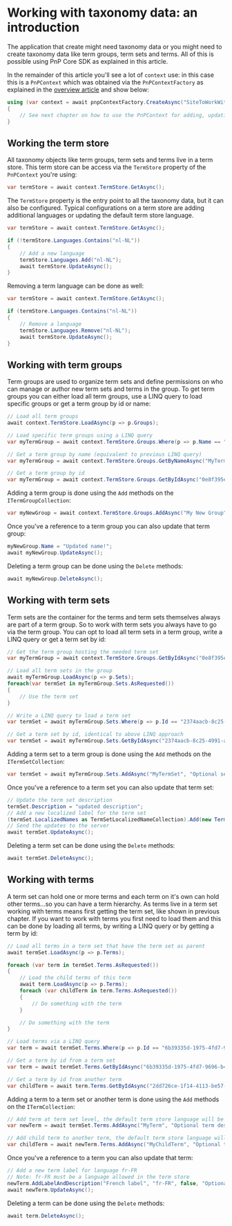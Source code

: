 # Working with taxonomy data: an introduction

The application that create might need taxonomy data or you might need to create taxonomy data like term groups, term sets and terms. All of this is possible using PnP Core SDK as explained in this article.

In the remainder of this article you'll see a lot of `context` use: in this case this is a `PnPContext` which was obtained via the `PnPContextFactory` as explained in the [overview article](readme.md) and show below:

```csharp
using (var context = await pnpContextFactory.CreateAsync("SiteToWorkWith"))
{
    // See next chapter on how to use the PnPContext for adding, updating and deleting data
}
```

## Working the term store

All taxonomy objects like term groups, term sets and terms live in a term store. This term store can be access via the `TermStore` property of the `PnPContext` you're using:

```csharp
var termStore = await context.TermStore.GetAsync();
```

The `TermStore` property is the entry point to all the taxonomy data, but it can also be configured. Typical configurations on a term store are adding additional languages or updating the default term store language.

```csharp
var termStore = await context.TermStore.GetAsync();

if (!termStore.Languages.Contains("nl-NL"))
{
    // Add a new language
    termStore.Languages.Add("nl-NL");
    await termStore.UpdateAsync();
}
```

Removing a term language can be done as well:

```csharp
var termStore = await context.TermStore.GetAsync();

if (termStore.Languages.Contains("nl-NL"))
{
    // Remove a language
    termStore.Languages.Remove("nl-NL");
    await termStore.UpdateAsync();
}
```

## Working with term groups

Term groups are used to organize term sets and define permissions on who can manage or author new term sets and terms in the group. To get term groups you can either load all term groups, use a LINQ query to load specific groups or get a term group by id or name:

```csharp
// Load all term groups
await context.TermStore.LoadAsync(p => p.Groups);

// Load specific term groups using a LINQ query
var myTermGroup = await context.TermStore.Groups.Where(p => p.Name == "MyTermSets").FirstOrDefaultAsync();

// Get a term group by name (equivalent to previous LINQ query)
var myTermGroup = await context.TermStore.Groups.GetByNameAsync("MyTermSets");

// Get a term group by id
var myTermGroup = await context.TermStore.Groups.GetByIdAsync("0e8f395e-ff58-4d45-9ff7-e331ab728beb");
```

Adding a term group is done using the `Add` methods on the `ITermGroupCollection`:

```csharp
var myNewGroup = await context.TermStore.Groups.AddAsync("My New Group", "Optional group description");
```

Once you've a reference to a term group you can also update that term group:

```csharp
myNewGroup.Name = "Updated name!";
await myNewGroup.UpdateAsync();
```

Deleting a term group can be done using the `Delete` methods:

```csharp
await myNewGroup.DeleteAsync();
```

## Working with term sets

Term sets are the container for the terms and term sets themselves always are part of a term group. So to work with term sets you always have to go via the term group. You can opt to load all term sets in a term group, write a LINQ query or get a term set by id:

```csharp
// Get the term group hosting the needed term set 
var myTermGroup = await context.TermStore.Groups.GetByIdAsync("0e8f395e-ff58-4d45-9ff7-e331ab728beb");

// Load all term sets in the group
await myTermGroup.LoadAsync(p => p.Sets);
foreach(var termSet in myTermGroup.Sets.AsRequested())
{
    // Use the term set
}

// Write a LINQ query to load a term set
var termSet = await myTermGroup.Sets.Where(p => p.Id == "2374aacb-8c25-4991-aa94-7585bcedf38d").FirstOrDefaultAsync();

// Get a term set by id, identical to above LINQ approach
var termSet = await myTermGroup.Sets.GetByIdAsync("2374aacb-8c25-4991-aa94-7585bcedf38d");
```

Adding a term set to a term group is done using the `Add` methods on the `ITermSetCollection`:

```csharp
var termSet = await myTermGroup.Sets.AddAsync("MyTermSet", "Optional set description");
```

Once you've a reference to a term set you can also update that term set:

```csharp
// Update the term set description
termSet.Description = "updated description";
// Add a new localized label for the term set
(termSet.LocalizedNames as TermSetLocalizedNameCollection).Add(new TermSetLocalizedName() { LanguageTag = "nl-NL", Name = "Dutch name" });
// Send the updates to the server
await termSet.UpdateAsync();
```

Deleting a term set can be done using the `Delete` methods:

```csharp
await termSet.DeleteAsync();
```

## Working with terms

A term set can hold one or more terms and each term on it's own can hold other terms...so you can have a term hierarchy. As terms live in a term set working with terms means first getting the term set, like shown in previous chapter. If you want to work with terms you first need to load them and this can be done by loading all terms, by writing a LINQ query or by getting a term by id:

```csharp
// Load all terms in a term set that have the term set as parent
await termSet.LoadAsync(p => p.Terms);

foreach (var term in termSet.Terms.AsRequested())
{
    // Load the child terms of this term
    await term.LoadAsync(p => p.Terms);
    foreach (var childTerm in term.Terms.AsRequested())
    {
        // Do something with the term
    }

    // Do something with the term
}

// Load terms via a LINQ query
var term = await termSet.Terms.Where(p => p.Id == "6b39335d-1975-4fd7-9696-b40d57c9bde7").FirstOrDefaultAsync();

// Get a term by id from a term set
var term = await termSet.Terms.GetByIdAsync("6b39335d-1975-4fd7-9696-b40d57c9bde7");

// Get a term by id from another term
var childTerm = await term.Terms.GetByIdAsync("2dd726ce-1f14-4113-be57-5e0bc2d28914");
```

Adding a term to a term set or another term is done using the `Add` methods on the `ITermCollection`:

```csharp
// Add term at term set level, the default term store language will be assumed for the language of the name/description
var newTerm = await termSet.Terms.AddAsync("MyTerm", "Optional term description");

// Add child term to another term, the default term store language will be assumed for the language of the name/description
var childTerm = await newTerm.Terms.AddAsync("MyChildTerm", "Optional term description");
```

Once you've a reference to a term you can also update that term:

```csharp
// Add a new term label for language fr-FR
// Note: fr-FR must be a language allowed in the term store
newTerm.AddLabelAndDescription("French label", "fr-FR", false, "Optional term description");
await newTerm.UpdateAsync();
```

Deleting a term can be done using the `Delete` methods:

```csharp
await term.DeleteAsync();
```
